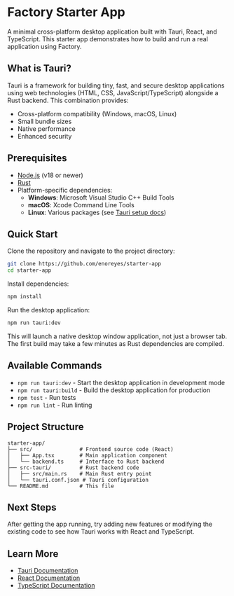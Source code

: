 # Factory Starter App

A minimal cross-platform desktop application built with Tauri, React, and TypeScript. This starter app demonstrates how to build and run a real application using Factory.

## What is Tauri?

Tauri is a framework for building tiny, fast, and secure desktop applications using web technologies (HTML, CSS, JavaScript/TypeScript) alongside a Rust backend. This combination provides:

- Cross-platform compatibility (Windows, macOS, Linux)
- Small bundle sizes
- Native performance
- Enhanced security

## Prerequisites

- [Node.js](https://nodejs.org/) (v18 or newer)
- [Rust](https://www.rust-lang.org/tools/install)
- Platform-specific dependencies:
  - **Windows**: Microsoft Visual Studio C++ Build Tools
  - **macOS**: Xcode Command Line Tools
  - **Linux**: Various packages (see [Tauri setup docs](https://tauri.app/v1/guides/getting-started/prerequisites))

## Quick Start

Clone the repository and navigate to the project directory:

```bash
git clone https://github.com/enoreyes/starter-app
cd starter-app
```

Install dependencies:

```bash
npm install
```

Run the desktop application:

```bash
npm run tauri:dev
```

This will launch a native desktop window application, not just a browser tab. The first build may take a few minutes as Rust dependencies are compiled.

## Available Commands

- `npm run tauri:dev` - Start the desktop application in development mode
- `npm run tauri:build` - Build the desktop application for production
- `npm test` - Run tests
- `npm run lint` - Run linting

## Project Structure

```
starter-app/
├── src/               # Frontend source code (React)
│   ├── App.tsx        # Main application component
│   └── backend.ts     # Interface to Rust backend
├── src-tauri/         # Rust backend code
│   ├── src/main.rs    # Main Rust entry point
│   └── tauri.conf.json # Tauri configuration
└── README.md          # This file
```

## Next Steps

After getting the app running, try adding new features or modifying the existing code to see how Tauri works with React and TypeScript.

## Learn More

- [Tauri Documentation](https://tauri.app/v1/guides/)
- [React Documentation](https://reactjs.org/)
- [TypeScript Documentation](https://www.typescriptlang.org/docs/)
